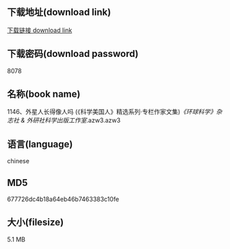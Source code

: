 ## 下载地址(download link)
[下载链接 download link](https://voluble-croquembouche-d321dc.netlify.app/?s=1146%E3%80%81%E5%A4%96%E6%98%9F%E4%BA%BA%E9%95%BF%E5%BE%97%E5%83%8F%E4%BA%BA%E5%90%97+%28%E3%80%8A%E7%A7%91%E5%AD%A6%E7%BE%8E%E5%9B%BD%E4%BA%BA%E3%80%8B%E7%B2%BE%E9%80%89%E7%B3%BB%E5%88%97%C2%B7%E4%B8%93%E6%A0%8F%E4%BD%9C%E5%AE%B6%E6%96%87%E9%9B%86%29_%E3%80%8A%E7%8E%AF%E7%90%83%E7%A7%91%E5%AD%A6%E3%80%8B%E6%9D%82%E5%BF%97%E7%A4%BE+%26+%E5%A4%96%E7%A0%94%E7%A4%BE%E7%A7%91%E5%AD%A6%E5%87%BA%E7%89%88%E5%B7%A5%E4%BD%9C%E5%AE%A4_.azw3)

## 下载密码(download password)
8078

## 名称(book name)
1146、外星人长得像人吗 (《科学美国人》精选系列·专栏作家文集)_《环球科学》杂志社 & 外研社科学出版工作室_.azw3.azw3

## 语言(language)
chinese

## MD5
677726dc4b18a64eb46b7463383c10fe

## 大小(filesize)
5.1 MB
